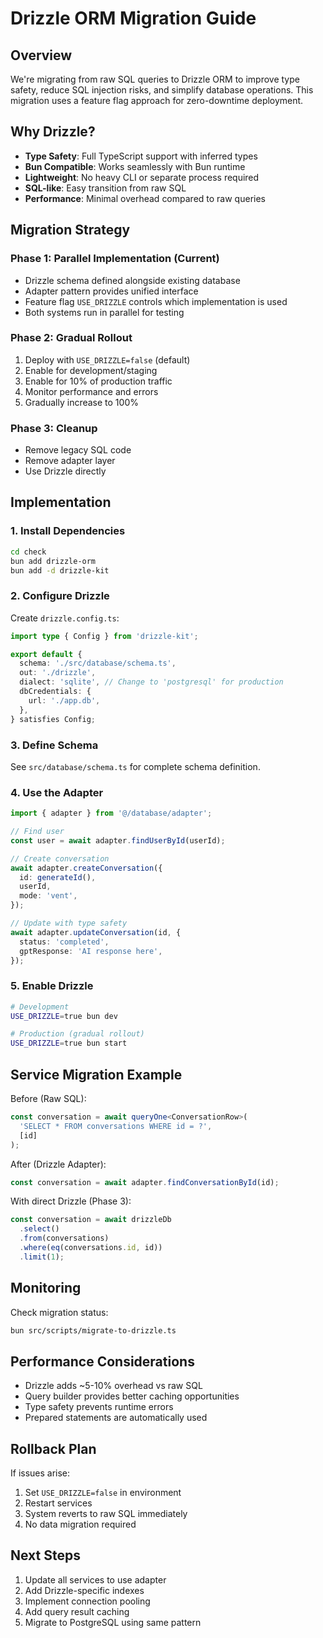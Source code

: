 # Drizzle ORM Migration Guide

## Overview

We're migrating from raw SQL queries to Drizzle ORM to improve type safety, reduce SQL injection risks, and simplify database operations. This migration uses a feature flag approach for zero-downtime deployment.

## Why Drizzle?

- **Type Safety**: Full TypeScript support with inferred types
- **Bun Compatible**: Works seamlessly with Bun runtime
- **Lightweight**: No heavy CLI or separate process required
- **SQL-like**: Easy transition from raw SQL
- **Performance**: Minimal overhead compared to raw queries

## Migration Strategy

### Phase 1: Parallel Implementation (Current)
- Drizzle schema defined alongside existing database
- Adapter pattern provides unified interface
- Feature flag `USE_DRIZZLE` controls which implementation is used
- Both systems run in parallel for testing

### Phase 2: Gradual Rollout
1. Deploy with `USE_DRIZZLE=false` (default)
2. Enable for development/staging
3. Enable for 10% of production traffic
4. Monitor performance and errors
5. Gradually increase to 100%

### Phase 3: Cleanup
- Remove legacy SQL code
- Remove adapter layer
- Use Drizzle directly

## Implementation

### 1. Install Dependencies

```bash
cd check
bun add drizzle-orm
bun add -d drizzle-kit
```

### 2. Configure Drizzle

Create `drizzle.config.ts`:
```typescript
import type { Config } from 'drizzle-kit';

export default {
  schema: './src/database/schema.ts',
  out: './drizzle',
  dialect: 'sqlite', // Change to 'postgresql' for production
  dbCredentials: {
    url: './app.db',
  },
} satisfies Config;
```

### 3. Define Schema

See `src/database/schema.ts` for complete schema definition.

### 4. Use the Adapter

```typescript
import { adapter } from '@/database/adapter';

// Find user
const user = await adapter.findUserById(userId);

// Create conversation
await adapter.createConversation({
  id: generateId(),
  userId,
  mode: 'vent',
});

// Update with type safety
await adapter.updateConversation(id, {
  status: 'completed',
  gptResponse: 'AI response here',
});
```

### 5. Enable Drizzle

```bash
# Development
USE_DRIZZLE=true bun dev

# Production (gradual rollout)
USE_DRIZZLE=true bun start
```

## Service Migration Example

Before (Raw SQL):
```typescript
const conversation = await queryOne<ConversationRow>(
  'SELECT * FROM conversations WHERE id = ?',
  [id]
);
```

After (Drizzle Adapter):
```typescript
const conversation = await adapter.findConversationById(id);
```

With direct Drizzle (Phase 3):
```typescript
const conversation = await drizzleDb
  .select()
  .from(conversations)
  .where(eq(conversations.id, id))
  .limit(1);
```

## Monitoring

Check migration status:
```bash
bun src/scripts/migrate-to-drizzle.ts
```

## Performance Considerations

- Drizzle adds ~5-10% overhead vs raw SQL
- Query builder provides better caching opportunities
- Type safety prevents runtime errors
- Prepared statements are automatically used

## Rollback Plan

If issues arise:
1. Set `USE_DRIZZLE=false` in environment
2. Restart services
3. System reverts to raw SQL immediately
4. No data migration required

## Next Steps

1. Update all services to use adapter
2. Add Drizzle-specific indexes
3. Implement connection pooling
4. Add query result caching
5. Migrate to PostgreSQL using same pattern